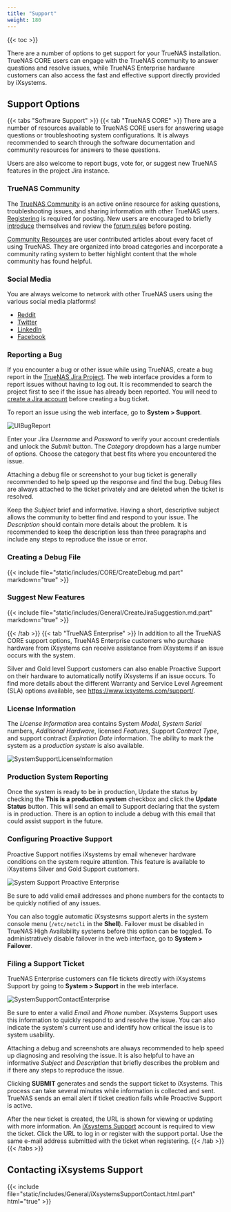 ```yaml
---
title: "Support"
weight: 180
---
```


{{< toc >}}

There are a number of options to get support for your TrueNAS installation.
TrueNAS CORE users can engage with the TrueNAS community to answer questions and resolve issues, while TrueNAS Enterprise hardware customers can also access the fast and effective support directly provided by iXsystems.

## Support Options

{{< tabs "Software Support" >}}
{{< tab "TrueNAS CORE" >}}
There are a number of resources available to TrueNAS CORE users for answering usage questions or troubleshooting system configurations.
It is always recommended to search through the software documentation and community resources for answers to these questions.

Users are also welcome to report bugs, vote for, or suggest new TrueNAS features in the project Jira instance.

### TrueNAS Community

The [TrueNAS Community](https://www.truenas.com/community/) is an active online resource for asking questions, troubleshooting issues, and sharing information with other TrueNAS users.
[Registering](https://www.truenas.com/community/register/) is required for posting.
New users are encouraged to briefly [introduce](https://www.truenas.com/community/forums/introductions.25/) themselves and review the [forum rules](https://www.truenas.com/community/threads/forum-rules.45124/) before posting.

[Community Resources](https://www.truenas.com/community/resources/) are user contributed articles about every facet of using TrueNAS.
They are organized into broad categories and incorporate a community rating system to better highlight content that the whole community has found helpful.

### Social Media

You are always welcome to network with other TrueNAS users using the various social media platforms!

* [Reddit](https://www.reddit.com/r/truenas/)
* [Twitter](https://twitter.com/freenas)
* [LinkedIn](https://www.linkedin.com/groups/3903140/)
* [Facebook](https://www.facebook.com/freenascommunity)

### Reporting a Bug

If you encounter a bug or other issue while using TrueNAS, create a bug report in the [TrueNAS Jira Project](https://jira.ixsystems.com/projects/NAS/).
The web interface provides a form to report issues without having to log out.
It is recommended to search the project first to see if the issue has already been reported.
You will need to [create a Jira account](https://jira.ixsystems.com/secure/Signup!default.jspa) before creating a bug ticket.

To report an issue using the web interface, go to **System > Support**.

![UIBugReport](/images/CORE/12.0/UIBugReport.png "Writing a Bug Report")

Enter your Jira *Username* and *Password* to verify your account credentials and unlock the *Submit* button.
The *Category* dropdown has a large number of options.
Choose the category that best fits where you encountered the issue.

Attaching a debug file or screenshot to your bug ticket is generally recommended to help speed up the response and find the bug.
Debug files are always attached to the ticket privately and are deleted when the ticket is resolved.

Keep the *Subject* brief and informative.
Having a short, descriptive subject allows the community to better find and respond to your issue.
The *Description* should contain more details about the problem.
It is recommended to keep the description less than three paragraphs and include any steps to reproduce the issue or error.

### Creating a Debug File

{{< include file="static/includes/CORE/CreateDebug.md.part" markdown="true" >}}

### Suggest New Features

{{< include file="static/includes/General/CreateJiraSuggestion.md.part" markdown="true" >}}

{{< /tab >}}
{{< tab "TrueNAS Enterprise" >}}
In addition to all the TrueNAS CORE support options, TrueNAS Enterprise customers who purchase hardware from iXsystems can receive assistance from iXsystems if an issue occurs with the system.

Silver and Gold level Support customers can also enable Proactive Support on their hardware to automatically notify iXsystems if an issue occurs.
To find more details about the different Warranty and Service Level Agreement (SLA) options available, see https://www.ixsystems.com/support/.

### License Information

The *License Information* area contains System *Model*, *System Serial* numbers, *Additional Hardware*, licensed *Features*, Support *Contract Type*, and support contract *Expiration Date* information. The ability to mark the system as a *production system* is also available.

![SystemSupportLicenseInformation](/images/CORE/12.0/LicenseInformationArea.png "System License Information")

### Production System Reporting

Once the system is ready to be in production, Update the status by checking the **This is a production system** checkbox and click the **Update Status** button. This will send an email to Support declaring that the system is in production. There is an option to include a debug with this email that could assist support in the future.

### Configuring Proactive Support

Proactive Support notifies iXsystems by email whenever hardware conditions on the system require attention.
This feature is available to iXsystems Silver and Gold Support customers.

![System Support Proactive Enterprise](/images/CORE/12.0/SystemSupportProactiveEnterprise.png "Proactive Support: Enterprise")

Be sure to add valid email addresses and phone numbers for the contacts to be quickly notified of any issues.

You can also toggle automatic iXsystesms support alerts in the system console menu (`/etc/netcli` in the **Shell**).
Failover must be disabled in TrueNAS High Availability systems before this option can be toggled.
To administratively disable failover in the web interface, go to **System > Failover**.

### Filing a Support Ticket

TrueNAS Enterprise customers can file tickets directly with iXsystems Support by going to **System > Support** in the web interface.

![SystemSupportContactEnterprise](/images/CORE/12.0/SystemSupportContactEnterprise.png "Support Contact: Enterprise")

Be sure to enter a valid *Email* and *Phone* number.
iXsystems Support uses this information to quickly respond to and resolve the issue.
You can also indicate the system's current use and identify how critical the issue is to system usability.

Attaching a debug and screenshots are always recommended to help speed up diagnosing and resolving the issue.
It is also helpful to have an informative *Subject* and *Description* that briefly describes the problem and if there any steps to reproduce the issue.

Clicking **SUBMIT** generates and sends the support ticket to iXsystems.
This process can take several minutes while information is collected and sent.
TrueNAS sends an email alert if ticket creation fails while Proactive Support is active.

After the new ticket is created, the URL is shown for viewing or updating with more information.
An [iXsystems Support](https://support.ixsystems.com/) account is required to view the ticket.
Click the URL to log in or register with the support portal.
Use the same e-mail address submitted with the ticket when registering.
{{< /tab >}}
{{< /tabs >}}

## Contacting iXsystems Support

{{< include file="static/includes/General/iXsystemsSupportContact.html.part" html="true" >}}

